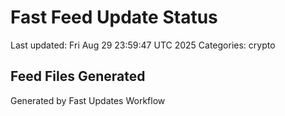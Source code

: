 # Fast Feed Update Status
Last updated: Fri Aug 29 23:59:47 UTC 2025
Categories: crypto

## Feed Files Generated

Generated by Fast Updates Workflow

